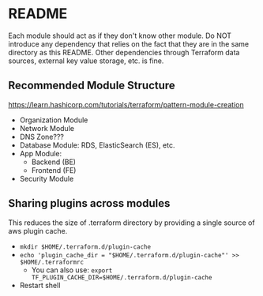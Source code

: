 # README

Each module should act as if they don't know other module.
Do NOT introduce any dependency that relies on the fact that they are in the same directory as this README.
Other dependencies through Terraform data sources, external key value storage, etc. is fine.

## Recommended Module Structure

https://learn.hashicorp.com/tutorials/terraform/pattern-module-creation

- Organization Module
- Network Module
- DNS Zone???
- Database Module: RDS, ElasticSearch (ES), etc.
- App Module:
  - Backend (BE)
  - Frontend (FE)
- Security Module

## Sharing plugins across modules

This reduces the size of .terraform directory by providing a single source of aws plugin cache.

- `mkdir $HOME/.terraform.d/plugin-cache`
- `echo 'plugin_cache_dir = "$HOME/.terraform.d/plugin-cache"' >> $HOME/.terraformrc`
  - You can also use: `export TF_PLUGIN_CACHE_DIR=$HOME/.terraform.d/plugin-cache`
- Restart shell